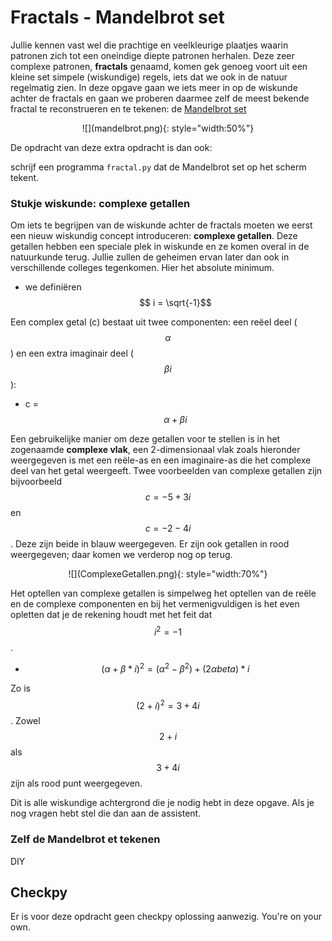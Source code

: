 # Fractals - Mandelbrot set

Jullie kennen vast wel die prachtige en veelkleurige plaatjes waarin patronen zich tot een oneindige diepte patronen herhalen. Deze zeer complexe patronen, **fractals** genaamd, komen gek genoeg voort uit een kleine set simpele (wiskundige) regels, iets dat we ook in de natuur regelmatig zien. In deze opgave gaan we iets meer in op de wiskunde achter de fractals en gaan we proberen daarmee zelf de meest bekende fractal te reconstrueren en te tekenen: de [Mandelbrot set](https://en.wikipedia.org/wiki/Mandelbrot_set)

<p align="center">
![](mandelbrot.png){: style="width:50%"}
</p>

De opdracht van deze extra opdracht is dan ook: 

schrijf een programma `fractal.py` dat de Mandelbrot set op het scherm tekent.

### Stukje wiskunde: complexe getallen

Om iets te begrijpen van de wiskunde achter de fractals moeten we eerst een nieuw wiskundig concept introduceren: **complexe getallen**. Deze getallen hebben een speciale plek in wiskunde en ze komen overal in de natuurkunde terug. Jullie zullen de geheimen ervan later dan ook in verschillende colleges tegenkomen. Hier het absolute minimum.

   - we definiëren $$ i = \sqrt{-1}$$
   
Een complex getal (c) bestaat uit twee componenten: een reëel deel ($$\alpha$$) en een extra imaginair deel ($$\beta i$$):

   - c = $$\alpha + \beta i$$

Een gebruikelijke manier om deze getallen voor te stellen is in het zogenaamde **complexe vlak**, een 2-dimensionaal vlak zoals hieronder weergegeven is met een reële-as en een imaginaire-as die het complexe deel van het getal weergeeft. Twee voorbeelden van complexe getallen zijn bijvoorbeeld $$c = -5 + 3i$$ en $$c=-2-4i$$. Deze zijn beide in blauw weergegeven. Er zijn ook getallen in rood weergegeven; daar komen we verderop nog op terug.

<p align="center">
![](ComplexeGetallen.png){: style="width:70%"}
</p>

Het optellen van complexe getallen is simpelweg het optellen van de reële en de complexe componenten en bij het vermenigvuldigen is het even opletten dat je de rekening houdt met het feit dat $$i^2 = -1$$.

   - $$(\alpha + \beta*i)^2 = (\alpha^2 - \beta^2) + (2 \alpha beta)*i$$

Zo is $$(2+i)^2 = 3+4i$$. Zowel $$2+i$$  als $$3+4i$$ zijn als rood punt weergegeven.

Dit is alle wiskundige achtergrond die je nodig hebt in deze opgave. Als je nog vragen hebt stel die dan aan de assistent.

### Zelf de Mandelbrot et tekenen

DIY

## Checkpy

Er is voor deze opdracht geen checkpy oplossing aanwezig. You're on your own.
